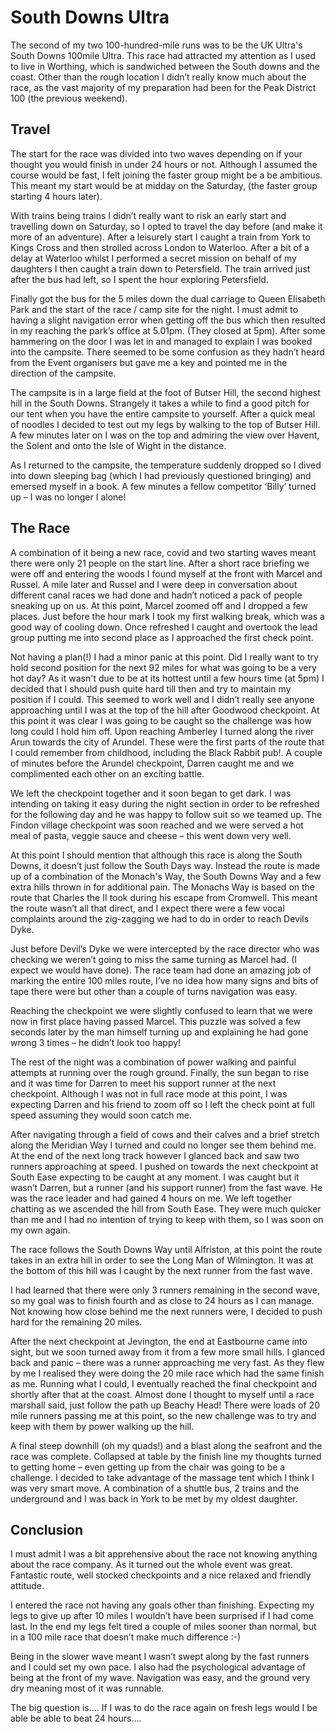# South Downs Ultra

The second of my two 100-hundred-mile runs was to be the UK Ultra's South Downs 100mile Ultra. This race had attracted my attention as I used to live in Worthing, which is sandwiched between the South downs and the coast. Other than the rough location I didn’t really know much about the race, as the vast majority of my preparation had been for the Peak District 100 (the previous weekend).

## Travel

The start for the race was divided into two waves depending on if your thought you would finish in under 24 hours or not. Although I assumed the course would be fast, I felt joining the faster group might be a be ambitious. This meant my start would be at midday on the Saturday, (the faster group starting 4 hours later).

With trains being trains I didn’t really want to risk an early start and travelling down on Saturday, so I opted to travel the day before (and make it more of an adventure). After a leisurely start I caught a train from York to Kings Cross and then strolled across London to Waterloo. After a bit of a delay at Waterloo whilst I performed a secret mission on behalf of my daughters I then caught a train down to Petersfield. The train arrived just after the bus had left, so I spent the hour exploring Petersfield.

Finally got the bus for the 5 miles down the dual carriage to Queen Elisabeth Park and the start of the race / camp site for the night. I must admit to having a slight navigation error when getting off the bus which then resulted in my reaching the park’s office at 5.01pm. (They closed at 5pm). After some hammering on the door I was let in and managed to explain I was booked into the campsite. There seemed to be some confusion as they hadn’t heard from the Event organisers but gave me a key and pointed me in the direction of the campsite.

The campsite is in a large field at the foot of Butser Hill, the second highest hill in the South Downs. Strangely it takes a while to find a good pitch for our tent when you have the entire campsite to yourself. After a quick meal of noodles I decided to test out my legs by walking to the top of Butser Hill. A few minutes later on I was on the top and admiring the view over Havent, the Solent and onto the Isle of Wight in the distance.

As I returned to the campsite, the temperature suddenly dropped so I dived into down sleeping bag (which I had previously questioned bringing) and emersed myself in a book. A few minutes a fellow competitor ‘Billy’ turned up – I was no longer I alone!

## The Race
A combination of it being a new race, covid and two starting waves meant there were only 21 people on the start line. After a short race briefing we were off and entering the woods I found myself at the front with Marcel and Russel. A mile later and Russel and I were deep in conversation about different
canal races we had done and hadn’t noticed a pack of people sneaking up on us. At this point, Marcel zoomed off and I dropped a few places. Just before the hour mark I took my first walking break, which was a good way of cooling down. Once refreshed I caught and overtook the lead group putting me into
second place as I approached the first check point.

Not having a plan(!) I had a minor panic at this point. Did I really want to try hold second position for the next 92 miles for what was going to be a very hot day? As it wasn't due to be at its hottest until a few hours time (at 5pm) I decided that I should push quite hard till then and try to maintain my position if
I could. This seemed to work well and I didn’t really see anyone approaching until I was at the top of the hill after Goodwood checkpoint. At this point it was clear I was going to be caught so the challenge was how long could I hold him off. Upon reaching Amberley I turned along the river Arun towards the city of Arundel. These were the first parts of the route that I could remember from childhood, including the Black Rabbit pub!. A couple of minutes before the Arundel checkpoint, Darren caught me and we complimented each other on an exciting battle.

We left the checkpoint together and it soon began to get dark. I was intending on taking it easy during the night section in order to be refreshed for the following day and he was happy to follow suit so we teamed up. The Findon village checkpoint was soon reached and we were served a hot meal of pasta, veggie sauce and cheese – this went down very well. 

At this point I should mention that although this race is along the South Downs, it doesn’t just follow the South Days way. Instead the route is made up of a combination of the Monach's Way, the South Downs Way and a few extra hills thrown in for additional pain. The Monachs Way is based on the route that
Charles the II took during his escape from Cromwell. This meant the route wasn’t all that direct, and I expect there were a few vocal complaints around the zig-zagging we had to do in order to reach Devils Dyke.

Just before Devil’s Dyke we were intercepted by the race director who was checking we weren’t going to miss the same turning as Marcel had. (I expect we would have done). The race team had done an amazing job of marking the entire 100 miles route, I’ve no idea how many signs and bits of tape there were but
other than a couple of turns navigation was easy.

Reaching the checkpoint we were slightly confused to learn that we were now in first place having passed
Marcel. This puzzle was solved a few seconds later by the man himself turning up and explaining he had
gone wrong 3 times – he didn’t look too happy!

The rest of the night was a combination of power walking and painful attempts at running over the rough
ground. Finally, the sun began to rise and it was time for Darren to meet his support runner at the next
checkpoint. Although I was not in full race mode at this point, I was expecting Darren and his friend to
zoom off so I left the check point at full speed assuming they would soon catch me.


After navigating through a field of cows and their calves and a brief stretch along the Meridian Way I
turned and could no longer see them behind me. At the end of the next long track however I glanced back
and saw two runners approaching at speed. I pushed on towards the next checkpoint at South Ease
expecting to be caught at any moment. I was caught but it wasn’t Darren, but a runner (and his support
runner) from the fast wave. He was the race leader and had gained 4 hours on me. We left together
chatting as we ascended the hill from South Ease. They were much quicker than me and I had no intention
of trying to keep with them, so I was soon on my own again.

The race follows the South Downs Way until Alfriston, at this point the route takes in an extra hill in
order to see the Long Man of Wilmington. It was at the bottom of this hill was I caught by the next runner from
the fast wave.

I had learned that there were only 3 runners remaining in the second wave, so my goal was to finish
fourth and as close to 24 hours as I can manage. Not knowing how close behind me the next runners were,
I decided to push hard for the remaining 20 miles.

After the next checkpoint at Jevington, the end at Eastbourne came into sight, but we soon turned away
from it from a few more small hills. I glanced back and panic – there was a runner approaching me very
fast. As they flew by me I realised they were doing the 20 mile race which had the same finish as me.
Running what I could, I eventually reached the final checkpoint and shortly after that at the coast. Almost
done I thought to myself until a race marshall said, just follow the path up Beachy Head! There were loads
of 20 mile runners passing me at this point, so the new challenge was to try and keep with them by power
walking up the hill.

A final steep downhill (oh my quads!) and a blast along the seafront and the race was complete.
Collapsed at table by the finish line my thoughts turned to getting home – even getting up from the
chair was going to be a challenge. I decided to take advantage of the massage tent which I think I was
very smart move. A combination of a shuttle bus, 2 trains and the underground and I was back in York to
be met by my oldest daughter.

## Conclusion
I must admit I was a bit apprehensive about the race not knowing anything about the race company. As it
turned out the whole event was great. Fantastic route, well stocked checkpoints and a nice relaxed and
friendly attitude.

I entered the race not having any goals other than finishing. Expecting my legs to give up after 10
miles I wouldn’t have been surprised if I had come last. In the end my legs felt tired a couple of miles
sooner than normal, but in a 100 mile race that doesn’t make much difference :-)

Being in the slower wave meant I wasn’t swept along by the fast runners and I could set my own pace. I
also had the psychological advantage of being at the front of my wave. Navigation was easy, and the ground very dry
meaning most of it was runnable.

The big question is…. If I was to do the race again on fresh legs would I be able be able to beat 24
hours….